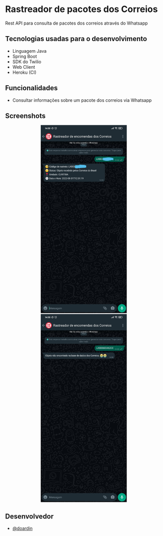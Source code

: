 # Rastreador de pacotes dos Correios

Rest API para consulta de pacotes dos correios através do Whatsapp


## Tecnologias usadas para o desenvolvimento

- Linguagem Java
- Spring Boot
- SDK do Twilio
- Web Client
- Heroku (CI)


## Funcionalidades

- Consultar informações sobre um pacote dos correios via Whatsapp

## Screenshots

<div align="center">
  <img src="https://github.com/doardin/correios-tracker/blob/master/screenshots/success.jpeg" height="600px"/>
  <img src="https://github.com/doardin/correios-tracker/blob/master/screenshots/error.jpeg" height="600px"/>
</div>

## Desenvolvedor

- [@doardin](https://github.com/doardin)